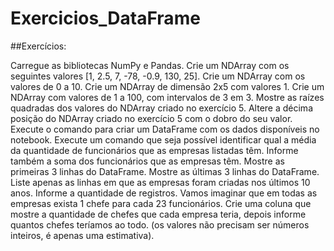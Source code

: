 # Exercicios_DataFrame
##Exercícios:

Carregue as bibliotecas NumPy e Pandas. 
Crie um NDArray com os seguintes valores [1, 2.5, 7, -78, -0.9, 130, 25]. 
Crie um NDArray com os valores de 0 a 10. 
Crie um NDArray de dimensão 2x5 com valores 1. 
Crie um NDArray com valores de 1 a 100, com intervalos de 3 em 3. 
Mostre as raízes quadradas dos valores do NDArray criado no exercício 5. 
Altere a décima posição do NDArray criado no exercício 5 com o dobro do seu valor. 
Execute o comando para criar um DataFrame com os dados disponíveis no notebook. 
Execute um comando que seja possível identificar qual a média da quantidade de funcionários que as empresas listadas têm. Informe também a soma dos funcionários que as empresas têm. 
Mostre as primeiras 3 linhas do DataFrame. 
Mostre as últimas 3 linhas do DataFrame. 
Liste apenas as linhas em que as empresas foram criadas nos últimos 10 anos. Informe a quantidade de registros. 
Vamos imaginar que em todas as empresas exista 1 chefe para cada 23 funcionários. Crie uma coluna que mostre a quantidade de chefes que cada empresa teria, depois informe quantos chefes teríamos ao todo. (os valores não precisam ser números inteiros, é apenas uma estimativa).
